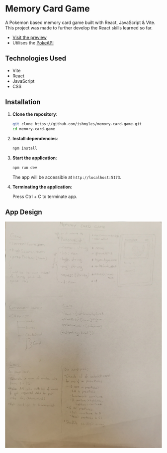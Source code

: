 # Memory Card Game

A Pokemon based memory card game built with React, JavaScript & Vite. This project was made to further develop the React skills learned so far.

- [Visit the preview](https://nimble-cocada-db557e.netlify.app/)
- Utilises the [PokeAPI](https://pokeapi.co/)

## Technologies Used

- Vite
- React
- JavaScript
- CSS

## Installation

1. **Clone the repository**:

   ```bash
   git clone https://github.com/ishmyles/memory-card-game.git
   cd memory-card-game
   ```

2. **Install dependencies**:

   ```bash
   npm install
   ```

3. **Start the application**:

   ```bash
   npm run dev
   ```

   The app will be accessible at `http://localhost:5173`.

4. **Terminating the application**:

   Press Ctrl + C to terminate app.

## App Design

![](./DESIGN_FILES/MemoryCardGameDesign.jpg)
